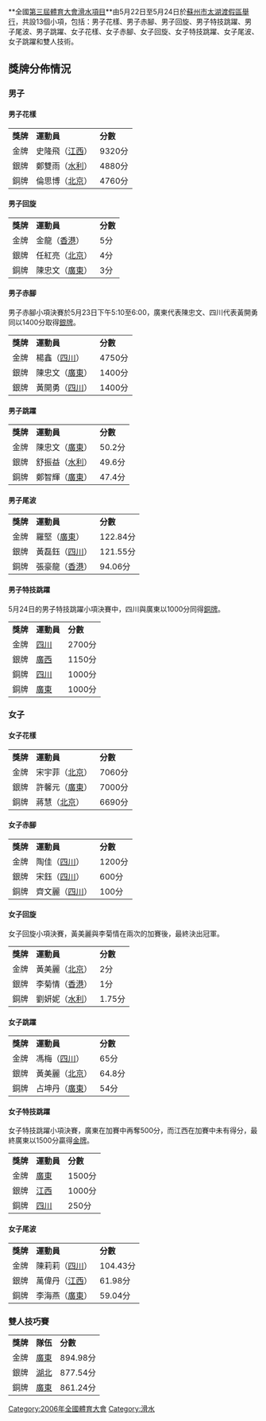 **全國[第三屆體育大會](../Page/第三屆全國體育大會.md "wikilink")[滑水項目](../Page/滑水.md "wikilink")**由5月22日至5月24日於[蘇州市太湖渡假區舉行](../Page/蘇州市太湖渡假區.md "wikilink")，共設13個小項，包括：男子花樣、男子赤腳、男子回旋、男子特技跳躍、男子尾波、男子跳躍、女子花樣、女子赤腳、女子回旋、女子特技跳躍、女子尾波、女子跳躍和雙人技術。

## 獎牌分佈情況

### 男子

#### 男子花樣

|        |                                         |        |
| ------ | --------------------------------------- | ------ |
| **獎牌** | **運動員**                                 | **分數** |
| 金牌     | 史隆飛（[江西](../Page/江西.md "wikilink")）     | 9320分  |
| 銀牌     | 鄭雙雨（[水利](../Page/水利體育協會.md "wikilink")） | 4880分  |
| 銅牌     | 倫思博（[北京](../Page/北京.md "wikilink")）     | 4760分  |

#### 男子回旋

|        |                                     |        |
| ------ | ----------------------------------- | ------ |
| **獎牌** | **運動員**                             | **分數** |
| 金牌     | 金龍（[香港](../Page/香港.md "wikilink")）  | 5分     |
| 銀牌     | 任紅亮（[北京](../Page/北京.md "wikilink")） | 4分     |
| 銅牌     | 陳忠文（[廣東](../Page/廣東.md "wikilink")） | 3分     |

#### 男子赤腳

男子赤腳小項決賽於5月23日下午5:10至6:00，廣東代表陳忠文、四川代表黃開勇同以1400分取得[銀牌](../Page/銀牌.md "wikilink")。

|        |                                     |        |
| ------ | ----------------------------------- | ------ |
| **獎牌** | **運動員**                             | **分數** |
| 金牌     | 楊鑫（[四川](../Page/四川.md "wikilink")）  | 4750分  |
| 銀牌     | 陳忠文（[廣東](../Page/廣東.md "wikilink")） | 1400分  |
| 銀牌     | 黃開勇（[四川](../Page/四川.md "wikilink")） | 1400分  |

#### 男子跳躍

|        |                                         |        |
| ------ | --------------------------------------- | ------ |
| **獎牌** | **運動員**                                 | **分數** |
| 金牌     | 陳忠文（[廣東](../Page/廣東.md "wikilink")）     | 50.2分  |
| 銀牌     | 舒振益（[水利](../Page/水利體育協會.md "wikilink")） | 49.6分  |
| 銅牌     | 鄭智輝（[廣東](../Page/廣東.md "wikilink")）     | 47.4分  |

#### 男子尾波

|        |                                     |         |
| ------ | ----------------------------------- | ------- |
| **獎牌** | **運動員**                             | **分數**  |
| 金牌     | 羅堅（[廣東](../Page/廣東.md "wikilink")）  | 122.84分 |
| 銀牌     | 黃磊鈺（[四川](../Page/四川.md "wikilink")） | 121.55分 |
| 銅牌     | 張豪龍（[香港](../Page/香港.md "wikilink")） | 94.06分  |

#### 男子特技跳躍

5月24日的男子特技跳躍小項決賽中，四川與廣東以1000分同得[銅牌](../Page/銅牌.md "wikilink")。

|        |                                |        |
| ------ | ------------------------------ | ------ |
| **獎牌** | **運動員**                        | **分數** |
| 金牌     | [四川](../Page/四川.md "wikilink") | 2700分  |
| 銀牌     | [廣西](../Page/廣西.md "wikilink") | 1150分  |
| 銅牌     | [四川](../Page/四川.md "wikilink") | 1000分  |
| 銅牌     | [廣東](../Page/廣東.md "wikilink") | 1000分  |

### 女子

#### 女子花樣

|        |                                     |        |
| ------ | ----------------------------------- | ------ |
| **獎牌** | **運動員**                             | **分數** |
| 金牌     | 宋宇菲（[北京](../Page/北京.md "wikilink")） | 7060分  |
| 銀牌     | 許馨元（[廣東](../Page/廣東.md "wikilink")） | 7000分  |
| 銅牌     | 蔣慧（[北京](../Page/北京.md "wikilink")）  | 6690分  |

#### 女子赤腳

|        |                                     |        |
| ------ | ----------------------------------- | ------ |
| **獎牌** | **運動員**                             | **分數** |
| 金牌     | 陶佳（[四川](../Page/四川.md "wikilink")）  | 1200分  |
| 銀牌     | 宋鈺（[四川](../Page/四川.md "wikilink")）  | 600分   |
| 銅牌     | 齊文麗（[四川](../Page/四川.md "wikilink")） | 100分   |

#### 女子回旋

女子回旋小項決賽，黃美麗與李菊情在兩次的加賽後，最終決出冠軍。

|        |                                         |        |
| ------ | --------------------------------------- | ------ |
| **獎牌** | **運動員**                                 | **分數** |
| 金牌     | 黃美麗（[北京](../Page/北京.md "wikilink")）     | 2分     |
| 銀牌     | 李菊情（[香港](../Page/香港.md "wikilink")）     | 1分     |
| 銅牌     | 劉妍妮（[水利](../Page/水利體育協會.md "wikilink")） | 1.75分  |

#### 女子跳躍

|        |                                     |        |
| ------ | ----------------------------------- | ------ |
| **獎牌** | **運動員**                             | **分數** |
| 金牌     | 馮梅（[四川](../Page/四川.md "wikilink")）  | 65分    |
| 銀牌     | 黃美麗（[北京](../Page/北京.md "wikilink")） | 64.8分  |
| 銅牌     | 占坤丹（[廣東](../Page/廣東.md "wikilink")） | 54分    |

#### 女子特技跳躍

女子特技跳躍小項決賽，廣東在加賽中再奪500分，而江西在加賽中未有得分，最終廣東以1500分贏得[金牌](../Page/金牌.md "wikilink")。

|        |                                |        |
| ------ | ------------------------------ | ------ |
| **獎牌** | **運動員**                        | **分數** |
| 金牌     | [廣東](../Page/廣東.md "wikilink") | 1500分  |
| 銀牌     | [江西](../Page/江西.md "wikilink") | 1000分  |
| 銅牌     | [四川](../Page/四川.md "wikilink") | 250分   |

#### 女子尾波

|        |                                     |         |
| ------ | ----------------------------------- | ------- |
| **獎牌** | **運動員**                             | **分數**  |
| 金牌     | 陳莉莉（[四川](../Page/四川.md "wikilink")） | 104.43分 |
| 銀牌     | 萬偉丹（[江西](../Page/江西.md "wikilink")） | 61.98分  |
| 銅牌     | 李海燕（[廣東](../Page/廣東.md "wikilink")） | 59.04分  |

### 雙人技巧賽

|        |                                |         |
| ------ | ------------------------------ | ------- |
| **獎牌** | **隊伍**                         | **分數**  |
| 金牌     | [廣東](../Page/廣東.md "wikilink") | 894.98分 |
| 銀牌     | [湖北](../Page/湖北.md "wikilink") | 877.54分 |
| 銅牌     | [廣東](../Page/廣東.md "wikilink") | 861.24分 |

[Category:2006年全國體育大會](https://zh.wikipedia.org/wiki/Category:2006年全國體育大會 "wikilink")
[Category:滑水](https://zh.wikipedia.org/wiki/Category:滑水 "wikilink")